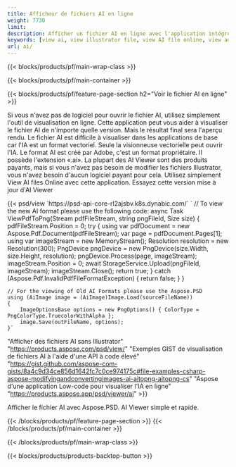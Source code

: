 ```yaml
---
title: Afficheur de fichiers AI en ligne
weight: 7730
limit: 
description: Afficher un fichier AI en ligne avec l'application intégrée Aspose
keywords: [view ai, view illustrator file, view AI file online, view adobe illustrator, ai file preview, ai format view]
url: ai/
---
```


{{< blocks/products/pf/main-wrap-class >}}


{{< blocks/products/pf/main-container >}}

{{< blocks/products/pf/feature-page-section h2="Voir le fichier AI en ligne" >}}
<p>Si vous n'avez pas de logiciel pour ouvrir le fichier AI, utilisez simplement l'outil de visualisation en ligne. Cette application peut vous aider à visualiser le fichier AI de n'importe quelle version. Mais le résultat final sera l'aperçu rendu. Le fichier AI est difficile à visualiser dans les applications de base car l'IA est un format vectoriel. Seule la visionneuse vectorielle peut ouvrir l'IA. Le format AI est créé par Adobe, c'est un format propriétaire. Il possède l'extension «.ai». La plupart des AI Viewer sont des produits payants, mais si vous n'avez pas besoin de modifier les fichiers Illustrator, vous n'avez besoin d'aucun logiciel payant pour cela. Utilisez simplement View AI files Online avec cette application. Essayez cette version mise à jour d'AI Viewer</p>
{{< psd/view `https://psd-api-core-rl2ajsbv.k8s.dynabic.com/` 
`	// To view the new AI format please use the following code:
	async Task<bool> ViewPdfToPng(Stream pdfFileStream, string pngFileId, Size size)
	{
		pdfFileStream.Position = 0;
		try
		{
			using var pdfDocument = new Aspose.Pdf.Document(pdfFileStream);
			var page = pdfDocument.Pages[1];
			using var imageStream = new MemoryStream();
			Resolution resolution = new Resolution(300);
			PngDevice pngDevice = new PngDevice(size.Width, size.Height, resolution);
			pngDevice.Process(page, imageStream);
			imageStream.Position = 0;
			await StorageService.Upload(pngFileId, imageStream);
			imageStream.Close();
			return true;
		}
		catch (Aspose.Pdf.InvalidPdfFileFormatException)
		{
			return false;
		}
	}
	
	// For the viewing of Old AI Formats please use the Aspose.PSD
	using (AiImage image = (AiImage)Image.Load(sourceFileName))
	{
		ImageOptionsBase options = new PngOptions() { ColorType = PngColorType.TruecolorWithAlpha };
		image.Save(outFileName, options);
	}` 
"Afficher des fichiers AI sans Illustrator" "https://products.aspose.com/psd/view/" 
"Exemples GIST de visualisation de fichiers AI à l'aide d'une API à code élevé" "https://gist.github.com/aspose-com-gists/8a4c9d34ce856d1642fc7c0ce974175c#file-examples-csharp-aspose-modifyingandconvertingimages-ai-aitopng-aitopng-cs" 
"Aspose d'une application Low-code pour visualiser l'IA en ligne" "https://products.aspose.app/psd/viewer/ai" >}}
<p>Afficher le fichier AI avec Aspose.PSD. AI Viewer simple et rapide.</p>
{{< /blocks/products/pf/feature-page-section >}}
{{< /blocks/products/pf/main-container >}}


{{< /blocks/products/pf/main-wrap-class >}}

{{< blocks/products/products-backtop-button >}}
